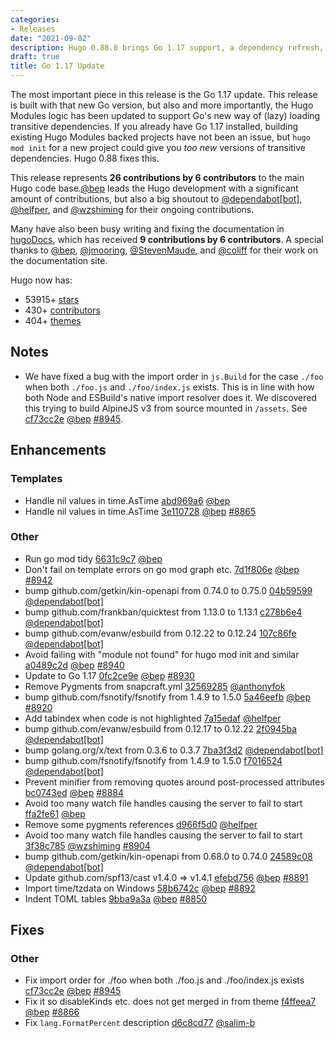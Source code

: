 ```yaml
---
categories:
- Releases
date: "2021-09-02"
description: Hugo 0.88.0 brings Go 1.17 support, a dependency refresh, and more.
draft: true
title: Go 1.17 Update
---
```


The most important piece in this release is the Go 1.17 update. This release is built with that new Go version, but also and more importantly, the Hugo Modules logic has been updated to support Go's new way of (lazy) loading transitive dependencies. If you already have Go 1.17 installed, building existing Hugo Modules backed projects have not been an issue, but `hugo mod init` for a new project could give you _too new_ versions of transitive dependencies. Hugo 0.88 fixes this.

This release represents **26 contributions by 6 contributors** to the main Hugo code base.[@bep](https://github.com/bep) leads the Hugo development with a significant amount of contributions, but also a big shoutout to [@dependabot[bot]](https://github.com/apps/dependabot), [@helfper](https://github.com/helfper), and [@wzshiming](https://github.com/wzshiming) for their ongoing contributions.

Many have also been busy writing and fixing the documentation in [hugoDocs](https://github.com/gohugoio/hugoDocs),
which has received **9 contributions by 6 contributors**. A special thanks to [@bep](https://github.com/bep), [@jmooring](https://github.com/jmooring), [@StevenMaude](https://github.com/StevenMaude), and [@coliff](https://github.com/coliff) for their work on the documentation site.

Hugo now has:

* 53915+ [stars](https://github.com/gohugoio/hugo/stargazers)
* 430+ [contributors](https://github.com/gohugoio/hugo/graphs/contributors)
* 404+ [themes](http://themes.gohugo.io/)

## Notes
* We have fixed a bug with the import order in `js.Build` for the case `./foo` when both `./foo.js` and `./foo/index.js` exists. This is in line with how both Node and ESBuild's native import resolver does it. We discovered this trying to build AlpineJS v3 from source mounted in `/assets`. See [cf73cc2e](https://github.com/gohugoio/hugo/commit/cf73cc2ececd4e794df09ea382a38ab18960d84e) [@bep](https://github.com/bep) [#8945](https://github.com/gohugoio/hugo/issues/8945).

## Enhancements

### Templates

* Handle nil values in time.AsTime [abd969a6](https://github.com/gohugoio/hugo/commit/abd969a670852f9ed57c1a26434445aa985706fe) [@bep](https://github.com/bep) 
* Handle nil values in time.AsTime [3e110728](https://github.com/gohugoio/hugo/commit/3e11072892ca31bb76980ee38890a4bd92d83dfd) [@bep](https://github.com/bep) [#8865](https://github.com/gohugoio/hugo/issues/8865)

### Other

* Run go mod tidy [6631c9c7](https://github.com/gohugoio/hugo/commit/6631c9c7e00fb9dc237b4ec2fbb261d05df268d1) [@bep](https://github.com/bep) 
* Don't fail on template errors on go mod graph etc. [7d1f806e](https://github.com/gohugoio/hugo/commit/7d1f806ecb3621ae7b545a686d04de4568814055) [@bep](https://github.com/bep) [#8942](https://github.com/gohugoio/hugo/issues/8942)
* bump github.com/getkin/kin-openapi from 0.74.0 to 0.75.0 [04b59599](https://github.com/gohugoio/hugo/commit/04b59599613a62d378bf3710ac0eb06c9543b96d) [@dependabot[bot]](https://github.com/apps/dependabot) 
* bump github.com/frankban/quicktest from 1.13.0 to 1.13.1 [c278b6e4](https://github.com/gohugoio/hugo/commit/c278b6e45d56b101db9691347f9e5a99a9319572) [@dependabot[bot]](https://github.com/apps/dependabot) 
* bump github.com/evanw/esbuild from 0.12.22 to 0.12.24 [107c86fe](https://github.com/gohugoio/hugo/commit/107c86febbb7057c4ae90c6a35b3e8eda24297c7) [@dependabot[bot]](https://github.com/apps/dependabot) 
* Avoid failing with "module not found" for hugo mod init and similar [a0489c2d](https://github.com/gohugoio/hugo/commit/a0489c2dfd3ceb4d0702de0da7a4af3eabce05e5) [@bep](https://github.com/bep) [#8940](https://github.com/gohugoio/hugo/issues/8940)
* Update to Go 1.17 [0fc2ce9e](https://github.com/gohugoio/hugo/commit/0fc2ce9e4bf0524994a861b7300e4332f6f8d390) [@bep](https://github.com/bep) [#8930](https://github.com/gohugoio/hugo/issues/8930)
* Remove Pygments from snapcraft.yml [32569285](https://github.com/gohugoio/hugo/commit/32569285c181c8798ef594c12d3cfd7f9a252a04) [@anthonyfok](https://github.com/anthonyfok) 
* bump github.com/fsnotify/fsnotify from 1.4.9 to 1.5.0 [5a46eefb](https://github.com/gohugoio/hugo/commit/5a46eefbc6da3463b796ada8d15902be197455a3) [@bep](https://github.com/bep) [#8920](https://github.com/gohugoio/hugo/issues/8920)
* Add tabindex when code is not highlighted [7a15edaf](https://github.com/gohugoio/hugo/commit/7a15edafe240471c072d3548b72ccda0271ffd8f) [@helfper](https://github.com/helfper) 
* bump github.com/evanw/esbuild from 0.12.17 to 0.12.22 [2f0945ba](https://github.com/gohugoio/hugo/commit/2f0945bafe501103abe97b2f2b5566b28ec48e52) [@dependabot[bot]](https://github.com/apps/dependabot) 
* bump golang.org/x/text from 0.3.6 to 0.3.7 [7ba3f3d2](https://github.com/gohugoio/hugo/commit/7ba3f3d201e386cb9c7c15df5a6cc1c4b46473bd) [@dependabot[bot]](https://github.com/apps/dependabot) 
* bump github.com/fsnotify/fsnotify from 1.4.9 to 1.5.0 [f7016524](https://github.com/gohugoio/hugo/commit/f70165242b98e3ee182fbac08bf2893a7f09e961) [@dependabot[bot]](https://github.com/apps/dependabot) 
* Prevent minifier from removing quotes around post-processed attributes [bc0743ed](https://github.com/gohugoio/hugo/commit/bc0743ed8eafc3c2d9b21a1e8f1b05d64b85e8ba) [@bep](https://github.com/bep) [#8884](https://github.com/gohugoio/hugo/issues/8884)
* Avoid too many watch file handles causing the server to fail to start [ffa2fe61](https://github.com/gohugoio/hugo/commit/ffa2fe61172aa0d892234b23d1497c77a6a7f5c4) [@bep](https://github.com/bep) 
* Remove some pygments references [d966f5d0](https://github.com/gohugoio/hugo/commit/d966f5d08d7f75f1ae9acd94e292bf61de2adf0d) [@helfper](https://github.com/helfper) 
* Avoid too many watch file handles causing the server to fail to start [3f38c785](https://github.com/gohugoio/hugo/commit/3f38c785b7208440e2a9dd9a80cb39d4ae23e676) [@wzshiming](https://github.com/wzshiming) [#8904](https://github.com/gohugoio/hugo/issues/8904)
* bump github.com/getkin/kin-openapi from 0.68.0 to 0.74.0 [24589c08](https://github.com/gohugoio/hugo/commit/24589c0814bc5d21565470bec6215ee792f1655e) [@dependabot[bot]](https://github.com/apps/dependabot) 
* Update github.com/spf13/cast v1.4.0 => v1.4.1 [efebd756](https://github.com/gohugoio/hugo/commit/efebd756eb1f35c515ac82ccc85ec520bac91240) [@bep](https://github.com/bep) [#8891](https://github.com/gohugoio/hugo/issues/8891)
* Import time/tzdata on Windows [58b6742c](https://github.com/gohugoio/hugo/commit/58b6742cfeb6d4cd04450cbe9592209510c2b977) [@bep](https://github.com/bep) [#8892](https://github.com/gohugoio/hugo/issues/8892)
* Indent TOML tables [9bba9a3a](https://github.com/gohugoio/hugo/commit/9bba9a3a98fa268391597d8d7a52112fb401d952) [@bep](https://github.com/bep) [#8850](https://github.com/gohugoio/hugo/issues/8850)

## Fixes

### Other

* Fix import order for ./foo when both ./foo.js and ./foo/index.js exists [cf73cc2e](https://github.com/gohugoio/hugo/commit/cf73cc2ececd4e794df09ea382a38ab18960d84e) [@bep](https://github.com/bep) [#8945](https://github.com/gohugoio/hugo/issues/8945)
* Fix it so disableKinds etc. does not get merged in from theme [f4ffeea7](https://github.com/gohugoio/hugo/commit/f4ffeea71dd3d044a2628bbb5d6634680667398f) [@bep](https://github.com/bep) [#8866](https://github.com/gohugoio/hugo/issues/8866)
* Fix `lang.FormatPercent` description [d6c8cd77](https://github.com/gohugoio/hugo/commit/d6c8cd771834ae2913658c652e30a9feadc2a7b7) [@salim-b](https://github.com/salim-b) 
